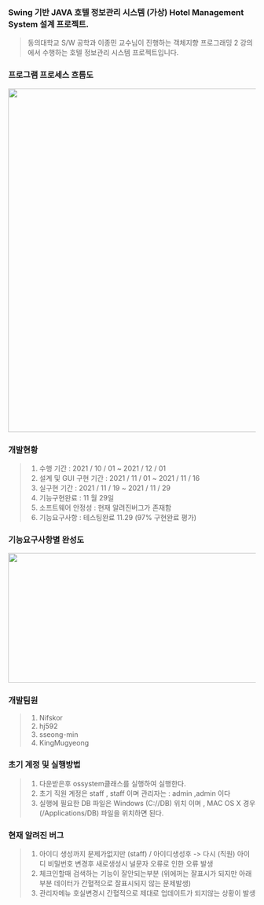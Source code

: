 ### Swing 기반 JAVA 호텔 정보관리 시스템 (가상) Hotel Management System 설계 프로젝트. 
>동의대학교 S/W 공학과 이종민  교수님이 진행하는 객체지향 프로그래밍 2 강의에서 수행하는 호텔 정보관리 시스템 프로젝트입니다. 
### 프로그램 프로세스 흐름도
<img src="https://user-images.githubusercontent.com/92977647/143884670-6cba730c-125c-4f75-8496-e05ebedf6ba8.png" width="1100" height="700"/>

### 개발현황 
>1. 수행 기간 : 2021 / 10 / 01 ~ 2021 / 12 / 01
>2. 설계 및 GUI 구현 기간 : 2021 / 11 / 01 ~ 2021 / 11 / 16
>2. 실구현 기간 : 2021 / 11 / 19 ~ 2021 / 11 / 29
>3. 기능구현완료 : 11 월 29일 
>4. 소프트웨어 안정성 : 현재 알려진버그가 존재함 
>5. 기능요구사항 : 테스팅완료 11.29 (97% 구현완료 평가)

### 기능요구사항별 완성도
<img src="https://user-images.githubusercontent.com/92977647/144167468-3ba13ece-4854-4fb8-9cbb-d9e31808e125.png" width="1079" height="264"/>

### 개발팀원 

>1. Nifskor
>2. hj592
>3. sseong-min
>4. KingMugyeong

### 초기 계정 및 실행방법 

> 1. 다운받은후 ossystem클래스를 실행하여 실행한다.
> 2. 초기 직원 계정은 staff , staff 이며 관리자는 : admin ,admin 이다 
> 3. 실행에 필요한 DB 파일은 Windows (C://DB) 위치 이며 , MAC OS X 경우 (/Applications/DB) 파일을 위치하면 된다.

### 현재 알려진 버그 
>1. 아이디 생성까지 문제가없지만 (staff) / 아이디생성후 -> 다시 (직원) 아이디 비밀번호 변경후 새로생성시 널문자 오류로 인한 오류 발생 
>2. 체크인할때 검색하는 기능이 잘안되는부분 (위에꺼는 잘표시가 되지만 아래부분 데이터가 간혈적으로 잘표시되지 않는 문제발생)
>3. 관리자메뉴 호실변경시 간혈적으로 제대로 업데이트가 되지않는 상황이 발생
